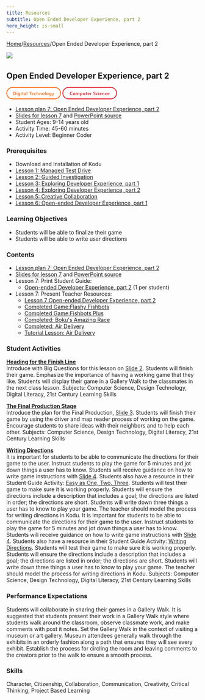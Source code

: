 ```yaml
---
title: Resources
subtitle: Open Ended Developer Experience, part 2
hero_height: is-small
---
```


[Home](..)/[Resources](.)/Open Ended Developer Experience, part 2

[![](https://www.kodugamelab.com/API/Thumbnail?world=J5PzbvQXhkSU1H33_zZ8JA==)](https://worlds.kodugamelab.com/world/J5PzbvQXhkSU1H33_zZ8JA==)

## Open Ended Developer Experience, part 2
![Digital Technology](dt.png) ![Computer Science](cs.png)

* [Lesson plan 7: Open Ended Developer Experience, part 2](7_Lesson_Kodu_Makerspace.pdf)
* [Slides for lesson 7](7_Slides_Kodu_Makerspace.pdf#page=1) and [PowerPoint source](Lesson_7_Teacher_Resources.zip>)
* Student Ages: 9-14 years old
* Activity Time: 45-60 minutes
* Activity Level: Beginner Coder

### Prerequisites 
* Download and Installation of Kodu
* [Lesson 1: Managed Test Drive](managed_test_drive)
* [Lesson 2: Guided Investigation](guided_investigation)
* [Lesson 3: Exploring Developer Experience, part 1](exploring_developer_experience_part_1)
* [Lesson 4: Exploring Developer Experience, part 2](exploring_developer_experience_part_2)
* [Lesson 5: Creative Collaboration](creative_collaboration)
* [Lesson 6: Open-ended Developer Experience, part 1](open_ended_developer_experience_part_1)

### Learning Objectives
* Students will be able to finalize their game
* Students will be able to write user directions

### Contents
* [Lesson plan 7: Open Ended Developer Experience, part 2](7_Lesson_Kodu_Makerspace.pdf)
* [Slides for lesson 7](7_Slides_Kodu_Makerspace.pdf#page=1) and [PowerPoint source](Lesson_7_Teacher_Resources.zip>)
* Lesson 7: Print Student Guide:
  * [Open-ended Developer Experience, part 2](Student_Guide_Kodu_Makerspace.pdf#page=23) (1 per student)
* Lesson 7: Present Teacher Resources:
  * [Lesson 7 Open-ended Developer Experience, part 2](7_Lesson_Kodu_Makerspace.pdf)
  * [Completed Game:Flashy Fishbots](<http://worlds.kodugamelab.com/world/sQSa7QMWL06j_Z0r8xuKOA==>)
  * [Completed Game:Fishbots Plus](<http://worlds.kodugamelab.com/world/0KvbV5Bj1EumEjTESqEKDw==>)
  * [Completed: Boku's Amazing Race](<http://worlds.kodugamelab.com/world/3M1kkWjzb0ateucfWn9LcQ==>)
  * [Completed: Air Delivery](<http://worlds.kodugamelab.com/world/cNsGpAT6CU6OtEFDEyGbcQ==>)
  * [Tutorial Lesson: Air Delivery](<http://worlds.kodugamelab.com/world/yYHLLX5_SEerL6HIiQEPbQ==>)

### Student Activities
[**Heading for the Finish Line**](7_Lesson_Kodu_Makerspace.pdf#page=2)<br>
Introduce with Big Questions for this lesson on [Slide 2](7_Slides_Kodu_Makerspace.pdf#page=2). Students will finish their game. Emphasize the importance of having a working game that they like. Students will display their game in a Gallery Walk to the classmates in the next class lesson.
Subjects: Computer Science, Design Technology, Digital Literacy, 21st Century Learning Skills

[**The Final Production Stage**](7_Lesson_Kodu_Makerspace.pdf#page=2)<br>
Introduce the plan for the Final Production, [Slide 3](7_Slides_Kodu_Makerspace.pdf#page=3). Students will finish their game by using the driver and map reader process of working on the game. Encourage students to share ideas with their neighbors and to help each other.
Subjects: Computer Science, Design Technology, Digital Literacy, 21st Century Learning Skills

[**Writing Directions**](7_Lesson_Kodu_Makerspace.pdf#page=3)<br>
It is important for students to be able to communicate the directions for their game to the user. Instruct students to play the game for 5 minutes and jot down things a user has to know. Students will receive guidance on how to write game instructions with [Slide 4](7_Slides_Kodu_Makerspace.pdf#page=4). Students also have a resource in their Student Guide Activity: [Easy as One, Two, Three](Student_Guide_Kodu_Makerspace.pdf#page=24). Students will test their game to make sure it is working properly. Students will ensure the directions include a description that includes a goal; the directions are listed in order; the directions are short. Students will write down three things a user has to know to play your game. The teacher should model the process for writing directions in Kodu. It is important for students to be able to communicate the directions for their game to the user. Instruct students to play the game for 5 minutes and jot down things a user has to know. Students will receive guidance on how to write game instructions with [Slide 4](7_Slides_Kodu_Makerspace.pdf#page=4). Students also have a resource in their Student Guide Activity: [Writing Directions](Student_Guide_Kodu_Makerspace.pdf#page=24). Students will test their game to make sure it is working properly. Students will ensure the directions  include a description that includes a goal; the directions are listed in order; the directions are short. Students will write down three things a user has to know to play your game. The teacher should model the process for writing directions in Kodu.
Subjects: Computer Science, Design Technology, Digital Literacy, 21st Century Learning Skills

### Performance Expectations
Students will collaborate in sharing their games in a Gallery Walk. It is suggested that students present their work in a Gallery Walk style where students walk around the classroom, observe classmate work, and make comments with post it notes. Set the Gallery Walk in the context of visiting a museum or art gallery. Museum attendees generally walk through the exhibits in an orderly fashion along a path that ensures they will see every exhibit. Establish the process for circling the room and leaving comments to the creators prior to the walk to ensure a smooth process.

### Skills
Character,
Citizenship,
Collaboration,
Communication,
Creativity,
Critical Thinking,
Project Based Learning




